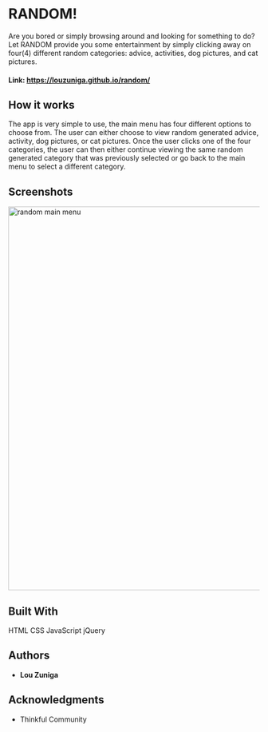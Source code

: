 # RANDOM! 

Are you bored or simply browsing around and looking for something to do? Let RANDOM provide you some entertainment by simply clicking away on four(4) different random categories: advice, activities, dog pictures, and cat pictures.   

#### Link: https://louzuniga.github.io/random/

## How it works

The app is very simple to use, the main menu has four different options to choose from. The user can either choose to view random generated advice, activity, dog pictures, or cat pictures.  Once the user clicks one of the four categories, the user can then either continue viewing the same random generated category that was previously selected or go back to the main menu to select a different category. 

## Screenshots

<img width="768" alt="random main menu" src="https://user-images.githubusercontent.com/43398948/50582225-a19c7c00-0e15-11e9-9922-31b1d06ad823.png">

## Built With

HTML
CSS
JavaScript
jQuery


## Authors

* **Lou Zuniga** 


## Acknowledgments

* Thinkful Community
